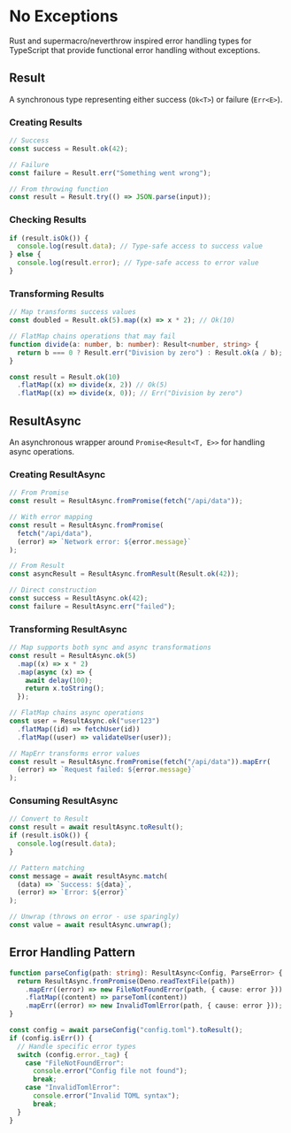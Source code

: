 # No Exceptions

Rust and supermacro/neverthrow inspired error handling types for TypeScript that provide functional error
handling without exceptions.

## Result

A synchronous type representing either success (`Ok<T>`) or failure (`Err<E>`).

### Creating Results

```typescript
// Success
const success = Result.ok(42);

// Failure
const failure = Result.err("Something went wrong");

// From throwing function
const result = Result.try(() => JSON.parse(input));
```

### Checking Results

```typescript
if (result.isOk()) {
  console.log(result.data); // Type-safe access to success value
} else {
  console.log(result.error); // Type-safe access to error value
}
```

### Transforming Results

```typescript
// Map transforms success values
const doubled = Result.ok(5).map((x) => x * 2); // Ok(10)

// FlatMap chains operations that may fail
function divide(a: number, b: number): Result<number, string> {
  return b === 0 ? Result.err("Division by zero") : Result.ok(a / b);
}

const result = Result.ok(10)
  .flatMap((x) => divide(x, 2)) // Ok(5)
  .flatMap((x) => divide(x, 0)); // Err("Division by zero")
```

## ResultAsync

An asynchronous wrapper around `Promise<Result<T, E>>` for handling async
operations.

### Creating ResultAsync

```typescript
// From Promise
const result = ResultAsync.fromPromise(fetch("/api/data"));

// With error mapping
const result = ResultAsync.fromPromise(
  fetch("/api/data"),
  (error) => `Network error: ${error.message}`
);

// From Result
const asyncResult = ResultAsync.fromResult(Result.ok(42));

// Direct construction
const success = ResultAsync.ok(42);
const failure = ResultAsync.err("failed");
```

### Transforming ResultAsync

```typescript
// Map supports both sync and async transformations
const result = ResultAsync.ok(5)
  .map((x) => x * 2)
  .map(async (x) => {
    await delay(100);
    return x.toString();
  });

// FlatMap chains async operations
const user = ResultAsync.ok("user123")
  .flatMap((id) => fetchUser(id))
  .flatMap((user) => validateUser(user));

// MapErr transforms error values
const result = ResultAsync.fromPromise(fetch("/api/data")).mapErr(
  (error) => `Request failed: ${error.message}`
);
```

### Consuming ResultAsync

```typescript
// Convert to Result
const result = await resultAsync.toResult();
if (result.isOk()) {
  console.log(result.data);
}

// Pattern matching
const message = await resultAsync.match(
  (data) => `Success: ${data}`,
  (error) => `Error: ${error}`
);

// Unwrap (throws on error - use sparingly)
const value = await resultAsync.unwrap();
```

## Error Handling Pattern

```typescript
function parseConfig(path: string): ResultAsync<Config, ParseError> {
  return ResultAsync.fromPromise(Deno.readTextFile(path))
    .mapErr((error) => new FileNotFoundError(path, { cause: error }))
    .flatMap((content) => parseToml(content))
    .mapErr((error) => new InvalidTomlError(path, { cause: error }));
}

const config = await parseConfig("config.toml").toResult();
if (config.isErr()) {
  // Handle specific error types
  switch (config.error._tag) {
    case "FileNotFoundError":
      console.error("Config file not found");
      break;
    case "InvalidTomlError":
      console.error("Invalid TOML syntax");
      break;
  }
}
```
